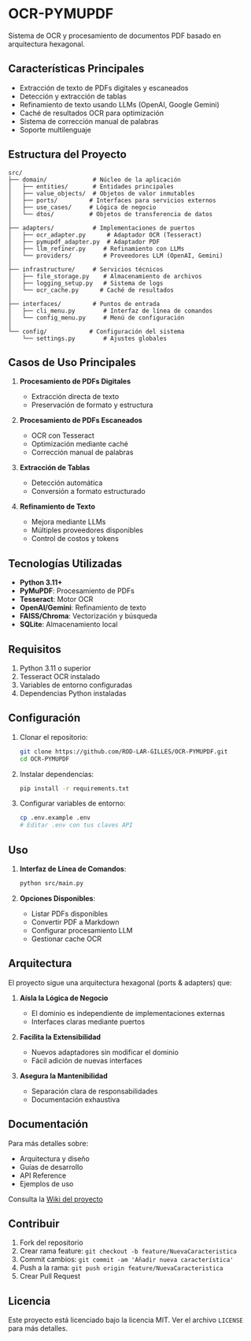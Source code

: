 # OCR-PYMUPDF

Sistema de OCR y procesamiento de documentos PDF basado en arquitectura hexagonal.

##  Características Principales

- Extracción de texto de PDFs digitales y escaneados
- Detección y extracción de tablas
- Refinamiento de texto usando LLMs (OpenAI, Google Gemini)
- Caché de resultados OCR para optimización
- Sistema de corrección manual de palabras
- Soporte multilenguaje

##  Estructura del Proyecto

```
src/
├── domain/             # Núcleo de la aplicación
│   ├── entities/       # Entidades principales
│   ├── value_objects/  # Objetos de valor inmutables
│   ├── ports/         # Interfaces para servicios externos
│   ├── use_cases/     # Lógica de negocio
│   └── dtos/          # Objetos de transferencia de datos
│
├── adapters/           # Implementaciones de puertos
│   ├── ocr_adapter.py      # Adaptador OCR (Tesseract)
│   ├── pymupdf_adapter.py  # Adaptador PDF
│   ├── llm_refiner.py     # Refinamiento con LLMs
│   └── providers/         # Proveedores LLM (OpenAI, Gemini)
│
├── infrastructure/     # Servicios técnicos
│   ├── file_storage.py    # Almacenamiento de archivos
│   ├── logging_setup.py   # Sistema de logs
│   └── ocr_cache.py      # Caché de resultados
│
├── interfaces/         # Puntos de entrada
│   ├── cli_menu.py        # Interfaz de línea de comandos
│   └── config_menu.py     # Menú de configuración
│
└── config/            # Configuración del sistema
    └── settings.py        # Ajustes globales
```

##  Casos de Uso Principales

1. **Procesamiento de PDFs Digitales**
   - Extracción directa de texto
   - Preservación de formato y estructura

2. **Procesamiento de PDFs Escaneados**
   - OCR con Tesseract
   - Optimización mediante caché
   - Corrección manual de palabras

3. **Extracción de Tablas**
   - Detección automática
   - Conversión a formato estructurado

4. **Refinamiento de Texto**
   - Mejora mediante LLMs
   - Múltiples proveedores disponibles
   - Control de costos y tokens

##  Tecnologías Utilizadas

- **Python 3.11+**
- **PyMuPDF**: Procesamiento de PDFs
- **Tesseract**: Motor OCR
- **OpenAI/Gemini**: Refinamiento de texto
- **FAISS/Chroma**: Vectorización y búsqueda
- **SQLite**: Almacenamiento local

##  Requisitos

1. Python 3.11 o superior
2. Tesseract OCR instalado
3. Variables de entorno configuradas
4. Dependencias Python instaladas

##  Configuración

1. Clonar el repositorio:
   ```bash
   git clone https://github.com/ROD-LAR-GILLES/OCR-PYMUPDF.git
   cd OCR-PYMUPDF
   ```

2. Instalar dependencias:
   ```bash
   pip install -r requirements.txt
   ```

3. Configurar variables de entorno:
   ```bash
   cp .env.example .env
   # Editar .env con tus claves API
   ```

##  Uso

1. **Interfaz de Línea de Comandos**:
   ```bash
   python src/main.py
   ```

2. **Opciones Disponibles**:
   - Listar PDFs disponibles
   - Convertir PDF a Markdown
   - Configurar procesamiento LLM
   - Gestionar cache OCR

##  Arquitectura

El proyecto sigue una arquitectura hexagonal (ports & adapters) que:

1. **Aísla la Lógica de Negocio**
   - El dominio es independiente de implementaciones externas
   - Interfaces claras mediante puertos

2. **Facilita la Extensibilidad**
   - Nuevos adaptadores sin modificar el dominio
   - Fácil adición de nuevas interfaces

3. **Asegura la Mantenibilidad**
   - Separación clara de responsabilidades
   - Documentación exhaustiva

##  Documentación

Para más detalles sobre:
- Arquitectura y diseño
- Guías de desarrollo
- API Reference
- Ejemplos de uso

Consulta la [Wiki del proyecto](https://github.com/ROD-LAR-GILLES/OCR-PYMUPDF/wiki)

##  Contribuir

1. Fork del repositorio
2. Crear rama feature: `git checkout -b feature/NuevaCaracteristica`
3. Commit cambios: `git commit -am 'Añadir nueva característica'`
4. Push a la rama: `git push origin feature/NuevaCaracteristica`
5. Crear Pull Request

##  Licencia

Este proyecto está licenciado bajo la licencia MIT. Ver el archivo `LICENSE` para más detalles.

